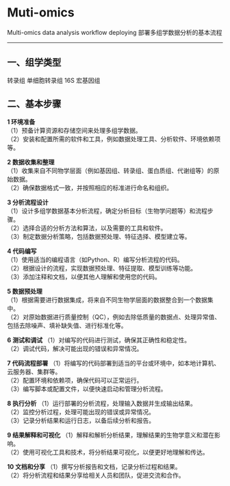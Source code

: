 # Muti-omics
Multi-omics data analysis workflow deploying
部署多组学数据分析的基本流程
****
## 一、组学类型
转录组
单细胞转录组
16S
宏基因组

## 二、基本步骤
**1 环境准备**  
（1）预备计算资源和存储空间来处理多组学数据。  
（2）安装和配置所需的软件和工具，例如数据处理工具、分析软件、环境依赖项等。  

**2 数据收集和整理**  
（1）收集来自不同物学层面（例如基因组、转录组、蛋白质组、代谢组等）的原始数据。  
（2）确保数据格式一致，并按照相应的标准进行命名和组织。  

**3 分析流程设计**  
（1）设计多组学数据基本分析流程，确定分析目标（生物学问题等）和流程步骤。  
（2）选择合适的分析方法和算法，以及需要的工具和软件。  
（3）制定数据分析策略，包括数据预处理、特征选择、模型建立等。  

**4 代码编写**  
（1）使用适当的编程语言（如Python、R）编写分析流程的代码。  
（2）根据设计的流程，实现数据预处理、特征提取、模型训练等功能。  
（3）添加注释和文档，以便其他人理解和使用您的代码。  

**5 数据预处理**  
（1）根据需要进行数据集成，将来自不同生物学层面的数据整合到一个数据集中。  
（2）对原始数据进行质量控制（QC），例如去除低质量的数据点、处理异常值、包括去除噪声、填补缺失值、进行标准化等。  

**6 测试和调试**
（1）对编写的代码进行测试，确保其正确性和稳定性。  
（2）调试代码，解决可能出现的错误和异常情况。  

**7 代码流程部署**
（1）将编写的代码部署到适当的平台或环境中，如本地计算机、云服务器、集群等。  
（2）配置环境和依赖项，确保代码可以正常运行。  
（3）编写脚本或配置文件，以便快速启动和管理分析流程。  

**8 执行分析**
（1）运行部署的分析流程，处理输入数据并生成输出结果。  
（2）监控分析过程，处理可能出现的错误或异常情况。  
（3）记录分析结果和运行日志，以备后续分析和报告。  

**9 结果解释和可视化**
（1）解释和解析分析结果，理解结果的生物学意义和潜在影响。  
（2）使用可视化工具和技术，将分析结果可视化，以便更好地理解和传达。  

**10 文档和分享**
（1）撰写分析报告和文档，记录分析过程和结果。  
（2）将分析流程和结果分享给相关人员和团队，促进交流和合作。  



